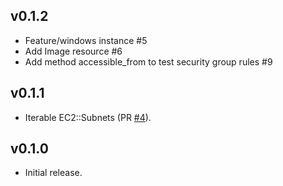 ## v0.1.2
 * Feature/windows instance #5
 * Add Image resource #6
 * Add method accessible_from to test security group rules #9

## v0.1.1
 * Iterable EC2::Subnets (PR [#4](https://github.com/SaltwaterC/serverspec-aws/pull/4)).

## v0.1.0
 * Initial release.
